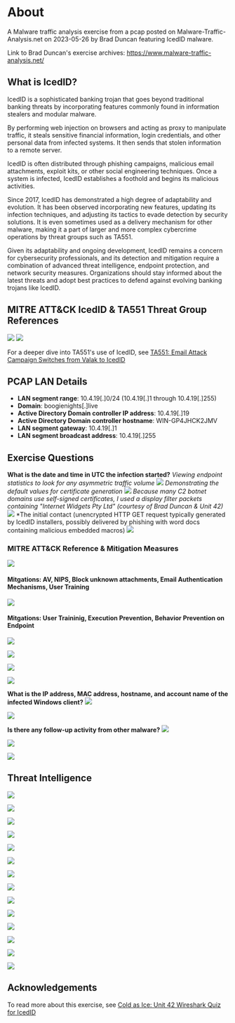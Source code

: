 # About
A Malware traffic analysis exercise from a pcap posted on Malware-Traffic-Analysis.net on 2023-05-26 by Brad Duncan featuring IcedID malware.

Link to Brad Duncan's exercise archives: https://www.malware-traffic-analysis.net/
## What is IcedID?
IcedID is a sophisticated banking trojan that goes beyond traditional banking threats by incorporating features commonly found in information stealers and modular malware.

By performing web injection on browsers and acting as proxy to manipulate traffic, it steals sensitive financial information, login credentials, and other personal data from infected systems. It then sends that stolen information to a remote server.

IcedID is often distributed through phishing campaigns, malicious email attachments, exploit kits, or other social engineering techniques. Once a system is infected, IcedID establishes a foothold and begins its malicious activities.

Since 2017, IcedID has demonstrated a high degree of adaptability and evolution. It has been observed incorporating new features, updating its infection techniques, and adjusting its tactics to evade detection by security solutions. It is even sometimes used as a delivery mechanism for other malware, making it a part of larger and more complex cybercrime operations by threat groups such as TA551.

Given its adaptability and ongoing development, IcedID remains a concern for cybersecurity professionals, and its detection and mitigation require a combination of advanced threat intelligence, endpoint protection, and network security measures. Organizations should stay informed about the latest threats and adopt best practices to defend against evolving banking trojans like IcedID.

## MITRE ATT&CK IcedID & TA551 Threat Group References
![](img/IcedID.png)
![](img/group.png)

For a deeper dive into TA551's use of IcedID, see [TA551: Email Attack Campaign Switches from Valak to IcedID](https://unit42.paloaltonetworks.com/ta551-shathak-icedid/)

## PCAP LAN Details 
- **LAN segment range**: 10.4.19[.]0/24 (10.4.19[.]1 through 10.4.19[.]255)
- **Domain**: boogienights[.]live
- **Active Directory Domain controller IP address**: 10.4.19[.]19
- **Active Directory Domain controller hostname**: WIN-GP4JHCK2JMV
- **LAN segment gateway**: 10.4.19[.]1
- **LAN segment broadcast address**: 10.4.19[.]255

## Exercise Questions
**What is the date and time in UTC the infection started?**
*Viewing endpoint statistics to look for any asymmetric traffic volume*
![](img/endpoints.png)
*Demonstrating the default values for certificate generation*
![](img/self.png)
*Because many C2 botnet domains use self-signed certificates, I used a display filter packets containing "Internet Widgets Pty Ltd" (courtesy of Brad Duncan & Unit 42)*
![](img/selfproof.png)
*The initial contact (unencrypted HTTP GET request typically generated by IcedID installers, possibly delivered by phishing with word docs containing malicious embedded macros)
![](img/contact2.png)
### MITRE ATT&CK Reference & Mitigation Measures
![](img/T1566.001.png)
#### Mitgations: AV, NIPS, Block unknown attachments, Email Authentication Mechanisms, User Training 
![](img/T1204.002.png)
#### Mitgations: User Traininig, Execution Prevention, Behavior Prevention on Endpoint
![](img/get.png)

![](img/stream.png)

![](img/goog2.png)

![](img/goog3.png)

**What is the IP address, MAC address, hostname, and account name of the infected Windows client?**
![](img/csilva2.png)

![](img/host+mac.png)

**Is there any follow-up activity from other malware?**
![](img/back3.png)

![](img/back.png)

![](img/back2.png)

## Threat Intelligence
![](img/cotec.png)

![](img/goog.png)

![](img/haus.png)

![](img/hopsc2.png)

![](img/mal.png)

![](img/skan.png)

![](img/skig.png)

![](img/spaker.png)

![](img/T1027.png)

![](img/T1036.png)

![](img/T1071.001.png)

![](img/T1082.png)

![](img/T1087.002.png)

![](img/T1185.png)


## Acknowledgements
To read more about this exercise, see [Cold as Ice: Unit 42 Wireshark Quiz for IcedID]([https://unit42.paloaltonetworks.com/ta551-shathak-icedid/](https://unit42.paloaltonetworks.com/wireshark-quiz-icedid/)https://unit42.paloaltonetworks.com/wireshark-quiz-icedid/)
